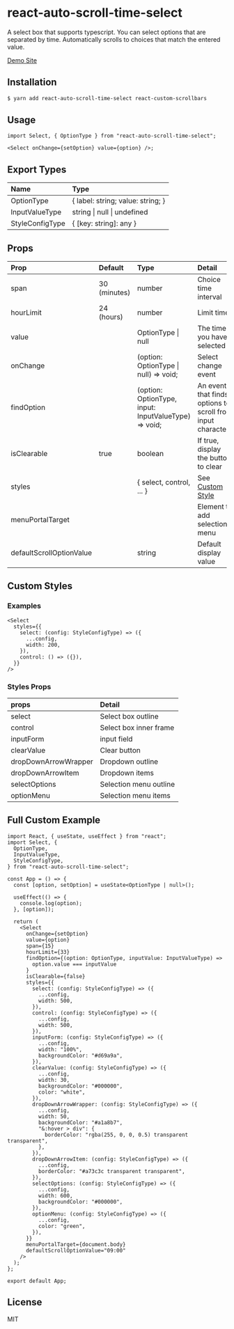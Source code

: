 # react-auto-scroll-time-select

A select box that supports typescript.
You can select options that are separated by time.
Automatically scrolls to choices that match the entered value.

[Demo Site](https://etiopiamokamame.github.io/demo-react-auto-scroll-time-select/)

## Installation

```sh
$ yarn add react-auto-scroll-time-select react-custom-scrollbars
```

## Usage

```tsx
import Select, { OptionType } from "react-auto-scroll-time-select";

<Select onChange={setOption} value={option} />;
```

## Export Types

| Name            | Type                                |
| :-------------- | :---------------------------------- |
| OptionType      | { label: string; value: string; }   |
| InputValueType  | string &#124; null &#124; undefined |
| StyleConfigType | { [key: string]: any }              |

## Props

| Prop                     | Default      | Type                                                 | Detail                                                      |
| :----------------------- | :----------- | :--------------------------------------------------- | :---------------------------------------------------------- |
| span                     | 30 (minutes) | number                                               | Choice time interval                                        |
| hourLimit                | 24 (hours)   | number                                               | Limit time                                                  |
| value                    |              | OptionType &#124; null                               | The time you have selected                                  |
| onChange                 |              | (option: OptionType &#124; null) => void;            | Select change event                                         |
| findOption               |              | (option: OptionType, input: InputValueType) => void; | An event that finds options to scroll from input characters |
| isClearable              | true         | boolean                                              | If true, display the button to clear                        |
| styles                   |              | { select, control, ... }                             | See [Custom Style](#custom-styles)                          |
| menuPortalTarget         |              |                                                      | Element to add selection menu                               |
| defaultScrollOptionValue |              | string                                               | Default display value                                       |

## Custom Styles

### Examples

```tsx
<Select
  styles={{
    select: (config: StyleConfigType) => ({
      ...config,
      width: 200,
    }),
    control: () => ({}),
  }}
/>
```

### Styles Props

| props                | Detail                 |
| :------------------- | :--------------------- |
| select               | Select box outline     |
| control              | Select box inner frame |
| inputForm            | input field            |
| clearValue           | Clear button           |
| dropDownArrowWrapper | Dropdown outline       |
| dropDownArrowItem    | Dropdown items         |
| selectOptions        | Selection menu outline |
| optionMenu           | Selection menu items   |

## Full Custom Example

```tsx
import React, { useState, useEffect } from "react";
import Select, {
  OptionType,
  InputValueType,
  StyleConfigType,
} from "react-auto-scroll-time-select";

const App = () => {
  const [option, setOption] = useState<OptionType | null>();

  useEffect(() => {
    console.log(option);
  }, [option]);

  return (
    <Select
      onChange={setOption}
      value={option}
      span={15}
      hourLimit={33}
      findOption={(option: OptionType, inputValue: InputValueType) =>
        option.value === inputValue
      }
      isClearable={false}
      styles={{
        select: (config: StyleConfigType) => ({
          ...config,
          width: 500,
        }),
        control: (config: StyleConfigType) => ({
          ...config,
          width: 500,
        }),
        inputForm: (config: StyleConfigType) => ({
          ...config,
          width: "100%",
          backgroundColor: "#d69a9a",
        }),
        clearValue: (config: StyleConfigType) => ({
          ...config,
          width: 30,
          backgroundColor: "#000000",
          color: "white",
        }),
        dropDownArrowWrapper: (config: StyleConfigType) => ({
          ...config,
          width: 50,
          backgroundColor: "#a1a8b7",
          "&:hover > div": {
            borderColor: "rgba(255, 0, 0, 0.5) transparent transparent",
          },
        }),
        dropDownArrowItem: (config: StyleConfigType) => ({
          ...config,
          borderColor: "#a73c3c transparent transparent",
        }),
        selectOptions: (config: StyleConfigType) => ({
          ...config,
          width: 600,
          backgroundColor: "#000000",
        }),
        optionMenu: (config: StyleConfigType) => ({
          ...config,
          color: "green",
        }),
      }}
      menuPortalTarget={document.body}
      defaultScrollOptionValue="09:00"
    />
  );
};

export default App;
```

## License

MIT
